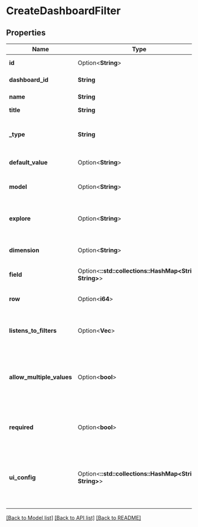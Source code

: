 # CreateDashboardFilter

## Properties

Name | Type | Description | Notes
------------ | ------------- | ------------- | -------------
**id** | Option<**String**> | Unique Id | [optional][readonly]
**dashboard_id** | **String** | Id of Dashboard | 
**name** | **String** | Name of filter | 
**title** | **String** | Title of filter | 
**_type** | **String** | Type of filter: one of date, number, string, or field | 
**default_value** | Option<**String**> | Default value of filter | [optional]
**model** | Option<**String**> | Model of filter (required if type = field) | [optional]
**explore** | Option<**String**> | Explore of filter (required if type = field) | [optional]
**dimension** | Option<**String**> | Dimension of filter (required if type = field) | [optional]
**field** | Option<**::std::collections::HashMap<String, String>**> | Field information | [optional][readonly]
**row** | Option<**i64**> | Display order of this filter relative to other filters | [optional]
**listens_to_filters** | Option<**Vec<String>**> | Array of listeners for faceted filters | [optional]
**allow_multiple_values** | Option<**bool**> | Whether the filter allows multiple filter values (deprecated in the latest version of dashboards) | [optional]
**required** | Option<**bool**> | Whether the filter requires a value to run the dashboard | [optional]
**ui_config** | Option<**::std::collections::HashMap<String, String>**> | The visual configuration for this filter. Used to set up how the UI for this filter should appear. | [optional]

[[Back to Model list]](../README.md#documentation-for-models) [[Back to API list]](../README.md#documentation-for-api-endpoints) [[Back to README]](../README.md)


